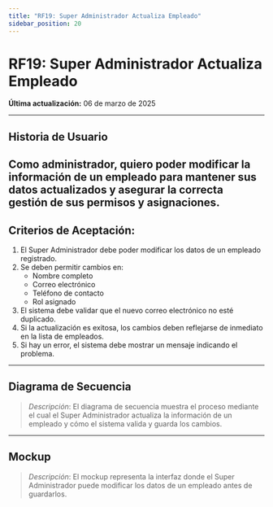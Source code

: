 ```yaml
---
title: "RF19: Super Administrador Actualiza Empleado"  
sidebar_position: 20
---
```


# RF19: Super Administrador Actualiza Empleado  

**Última actualización:** 06 de marzo de 2025  

---

## Historia de Usuario  
Como administrador, quiero poder modificar la información de un empleado para mantener sus datos actualizados y asegurar la correcta gestión de sus permisos y asignaciones.
---

## **Criterios de Aceptación:**  

1. El Super Administrador debe poder modificar los datos de un empleado registrado.  
2. Se deben permitir cambios en:  
   - Nombre completo  
   - Correo electrónico  
   - Teléfono de contacto  
   - Rol asignado  
3. El sistema debe validar que el nuevo correo electrónico no esté duplicado.  
4. Si la actualización es exitosa, los cambios deben reflejarse de inmediato en la lista de empleados.  
5. Si hay un error, el sistema debe mostrar un mensaje indicando el problema.  

---

## **Diagrama de Secuencia**  

> *Descripción*: El diagrama de secuencia muestra el proceso mediante el cual el Super Administrador actualiza la información de un empleado y cómo el sistema valida y guarda los cambios.  

---

## **Mockup**  

> *Descripción*: El mockup representa la interfaz donde el Super Administrador puede modificar los datos de un empleado antes de guardarlos.  
